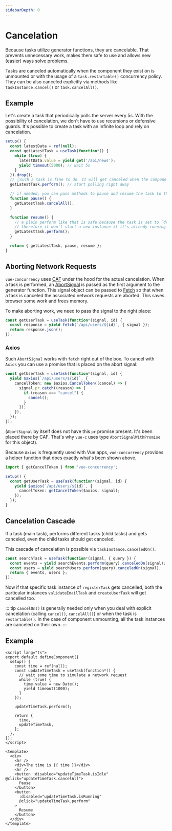 ```yaml
---
sidebarDepth: 0
---
```


# Cancelation

Because tasks utilize generator functions, they are cancelable. That prevents unnecessary work, makes them safe to use and allows new (easier) ways solve problems.

Tasks are canceled automatically when the component they exist on is unmounted or with the usage of a `task.restartable()` concurrency policy.  
They can be also canceled explicitly via methods like `taskInstance.cancel()` or `task.cancelAll()`.

## Example

Let's create a task that periodically polls the server every 5s. With the possibility of cancelation, we don't have to use recursions or defensive guards. It's possible to create a task with an infinite loop and rely on cancelation.

```ts
setup() {
  const latestData = ref(null);
  const getLatestTask = useTask(function*() {
    while (true) {
      latestData.value = yield get('/api/news');
      yield timeout(5000); // wait 5s
    }
  }).drop();
  // 👆such a task is fine to do. It will get canceled when the component is unmounted.
  getLatestTask.perform(); // start polling right away

  // if needed, you can pass methods to pause and resume the task to the template
  function pause() {
    getLatestTask.cancelAll();
  }

  function resume() {
    // a plain perform like that is safe because the task is set to `drop()`
    // therefore it won't start a new instance if it's already running
    getLatestTask.perform();
  }

  return { getLatestTask, pause, resume };
}
```

## Aborting Network Requests

`vue-concurrency` uses [CAF](https://github.com/getify/CAF) under the hood for the actual cancelation. When a task is performed, an [AbortSignal](https://developer.mozilla.org/en-US/docs/Web/API/AbortSignal) is passed as the first argument to the generator function. This signal object can be passed to [Fetch](https://developer.mozilla.org/en-US/docs/Web/API/Fetch_API) so that when a task is canceled the associated network requests are aborted. This saves browser some work and frees memory.

To make aborting work, we need to pass the signal to the right place:

```ts
const getUserTask = useTask(function*(signal, id) {
  const response = yield fetch(`/api/users/${id}`, { signal });
  return response.json();
});
```

### Axios

Such `AbortSignal` works with `fetch` right out of the box. To cancel with `Axios` you can use a promise that is placed on the abort signal:

```ts
const getUserTask = useTask(function*(signal, id) {
  yield $axios(`/api/users/${id}`, {
    cancelToken: new $axios.CancelToken((cancel) => {
      signal.pr.catch((reason) => {
        if (reason === "cancel") {
          cancel();
        }
      });
    }),
  });
});
```

(`AbortSignal` by itself does not have this `pr` promise present. It's been placed there by CAF. That's why `vue-c` uses type `AbortSignalWithPromise` for this object).

Because `Axios` is frequently used with Vue apps, `vue-concurrency` provides a helper function that does exactly what's been shown above.

```ts
import { getCancelToken } from 'vue-concurrency';

setup() {
  const getUserTask = useTask(function*(signal, id) {
    yield $axios(`/api/users/${id}`, {
      cancelToken: getCancelToken($axios, signal);
    });
  });
}
```

## Cancelation Cascade

If a task (main task), performs different tasks (child tasks) and gets canceled, even the child tasks should get canceled.

This cascade of cancelation is possible via `taskInstance.canceledOn()`.

```ts
const searchTask = useTask(function*(signal, { query }) {
  const events = yield searchEvents.perform(query).canceledOn(signal);
  const users = yield searchUsers.perform(query).canceledOn(signal);
  return { events, users };
});
```

Now if that specific task instance of `registerTask` gets cancelled, both the particular instances `validateEmailTask` and `createUserTask` will get cancelled too.

::: tip
`cancelOn()` is generally needed only when you deal with explicit cancelation (calling `cancel()`, `cancelAll()`) or when the task is `restartable()`. In the case of component unmounting, all the task instances are canceled on their own.
:::

## Example

<TimeExample />

```vue
<script lang="ts">
export default defineComponent({
  setup() {
    const time = ref(null);
    const updateTimeTask = useTask(function*() {
      // wait some time to simulate a network request
      while (true) {
        time.value = new Date();
        yield timeout(1000);
      }
    });

    updateTimeTask.perform();

    return {
      time,
      updateTimeTask,
    };
  },
});
</script>

<template>
  <div>
    <hr />
    <div>The time is {{ time }}</div>
    <hr />
    <button :disabled="updateTimeTask.isIdle" @click="updateTimeTask.cancelAll">
      Pause
    </button>
    <button
      :disabled="updateTimeTask.isRunning"
      @click="updateTimeTask.perform"
    >
      Resume
    </button>
  </div>
</template>
```

